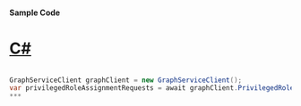 #### Sample Code
# [C#](#tab/c-sharp)

```C#

GraphServiceClient graphClient = new GraphServiceClient();
var privilegedRoleAssignmentRequests = await graphClient.PrivilegedRoleAssignmentRequests.Request().GetAsync();
*** 

```